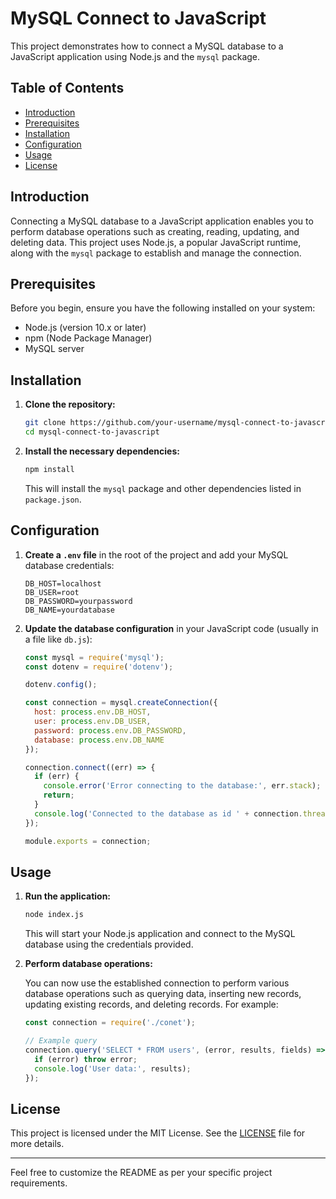 

# MySQL Connect to JavaScript

This project demonstrates how to connect a MySQL database to a JavaScript application using Node.js and the `mysql` package.

## Table of Contents
- [Introduction](#introduction)
- [Prerequisites](#prerequisites)
- [Installation](#installation)
- [Configuration](#configuration)
- [Usage](#usage)
- [License](#license)

## Introduction

Connecting a MySQL database to a JavaScript application enables you to perform database operations such as creating, reading, updating, and deleting data. This project uses Node.js, a popular JavaScript runtime, along with the `mysql` package to establish and manage the connection.

## Prerequisites

Before you begin, ensure you have the following installed on your system:

- Node.js (version 10.x or later)
- npm (Node Package Manager)
- MySQL server

## Installation

1. **Clone the repository:**

   ```bash
   git clone https://github.com/your-username/mysql-connect-to-javascript.git
   cd mysql-connect-to-javascript
   ```

2. **Install the necessary dependencies:**

   ```bash
   npm install
   ```

   This will install the `mysql` package and other dependencies listed in `package.json`.

## Configuration

1. **Create a `.env` file** in the root of the project and add your MySQL database credentials:

   ```env
   DB_HOST=localhost
   DB_USER=root
   DB_PASSWORD=yourpassword
   DB_NAME=yourdatabase
   ```

2. **Update the database configuration** in your JavaScript code (usually in a file like `db.js`):

   ```javascript
   const mysql = require('mysql');
   const dotenv = require('dotenv');

   dotenv.config();

   const connection = mysql.createConnection({
     host: process.env.DB_HOST,
     user: process.env.DB_USER,
     password: process.env.DB_PASSWORD,
     database: process.env.DB_NAME
   });

   connection.connect((err) => {
     if (err) {
       console.error('Error connecting to the database:', err.stack);
       return;
     }
     console.log('Connected to the database as id ' + connection.threadId);
   });

   module.exports = connection;
   ```

## Usage

1. **Run the application:**

   ```bash
   node index.js
   ```

   This will start your Node.js application and connect to the MySQL database using the credentials provided.

2. **Perform database operations:**

   You can now use the established connection to perform various database operations such as querying data, inserting new records, updating existing records, and deleting records. For example:

   ```javascript
   const connection = require('./conet');

   // Example query
   connection.query('SELECT * FROM users', (error, results, fields) => {
     if (error) throw error;
     console.log('User data:', results);
   });
   ```

## License

This project is licensed under the MIT License. See the [LICENSE](LICENSE) file for more details.

---

Feel free to customize the README as per your specific project requirements.
